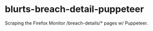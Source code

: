 # blurts-breach-detail-puppeteer
Scraping the Firefox Monitor /breach-details/* pages w/ Puppeteer.
